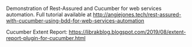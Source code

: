 Demonstration of Rest-Assured and Cucumber for web services automation. Full tutorial available at http://angiejones.tech/rest-assured-with-cucumber-using-bdd-for-web-services-automation

Cucumber Extent Report: https://librakblog.blogspot.com/2019/08/extent-report-plugin-for-cucumber.html
